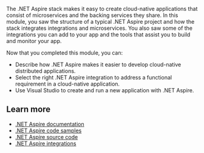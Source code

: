 The .NET Aspire stack makes it easy to create cloud-native applications that consist of microservices and the backing services they share. In this module, you saw the structure of a typical .NET Aspire project and how the stack integrates integrations and microservices. You also saw some of the integrations you can add to your app and the tools that assist you to build and monitor your app.

Now that you completed this module, you can:

- Describe how .NET Aspire makes it easier to develop cloud-native distributed applications.
- Select the right .NET Aspire integration to address a functional requirement in a cloud-native application.
- Use Visual Studio to create and run a new application with .NET Aspire.

## Learn more

- [.NET Aspire documentation](/dotnet/aspire/)
- [.NET Aspire code samples](/samples/browse/?products=dotnet-aspire)
- [.NET Aspire source code](https://github.com/dotnet/aspire/tree/main)
- [.NET Aspire integrations](https://github.com/dotnet/aspire/tree/main/src/Components)
